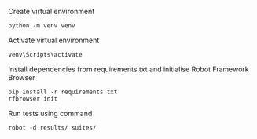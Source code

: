 

Create virtual environment
```
python -m venv venv
```

Activate virtual environment
```
venv\Scripts\activate
```

Install dependencies from requirements.txt and initialise Robot Framework Browser
```
pip install -r requirements.txt
rfbrowser init
```

Run tests using command
```
robot -d results/ suites/
```